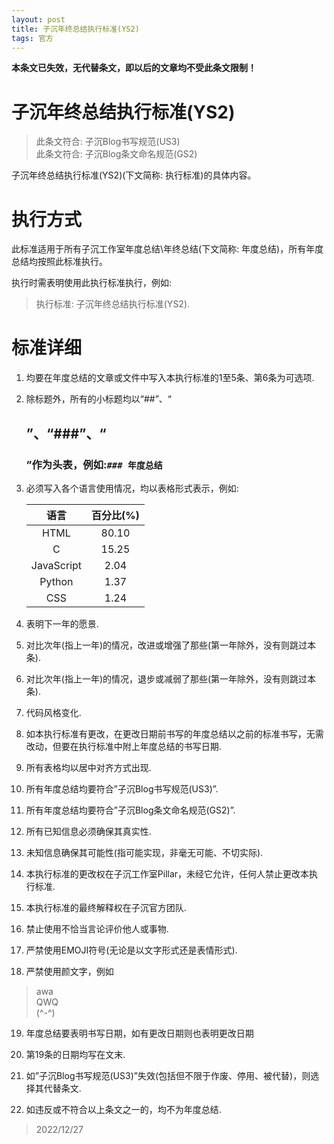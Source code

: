 ```yaml
---
layout: post
title: 子沉年终总结执行标准(YS2)
tags: 官方
---
```


**本条文已失效，无代替条文，即以后的文章均不受此条文限制！**

# 子沉年终总结执行标准(YS2)

> 此条文符合: 子沉Blog书写规范(US3)<br>此条文符合: 子沉Blog条文命名规范(GS2)

子沉年终总结执行标准(YS2)(下文简称: 执行标准)的具体内容。

# 执行方式

此标准适用于所有子沉工作室年度总结\年终总结(下文简称: 年度总结)，所有年度总结均按照此标准执行。

执行时需表明使用此执行标准执行，例如:

> 执行标准: 子沉年终总结执行标准(YS2).

# 标准详细

1. 均要在年度总结的文章或文件中写入本执行标准的1至5条、第6条为可选项.
2. 除标题外，所有的小标题均以“##”、“<h2>”、“###”、“<h3>”作为头表，例如:`### 年度总结`

3. 必须写入各个语言使用情况，均以表格形式表示，例如:

    |语言 |	百分比(%)|
    |:----:|:----:|
    |HTML |	80.10|
    |C 	|15.25|
    |JavaScript |	2.04|
    |Python 	|1.37|
    |CSS |	1.24|

4. 表明下一年的愿景.

5. 对比次年(指上一年)的情况，改进或增强了那些(第一年除外，没有则跳过本条).

6. 对比次年(指上一年)的情况，退步或减弱了那些(第一年除外，没有则跳过本条).

7. 代码风格变化.

8. 如本执行标准有更改，在更改日期前书写的年度总结以之前的标准书写，无需改动，但要在执行标准中附上年度总结的书写日期.

9. 所有表格均以居中对齐方式出现.

10. 所有年度总结均要符合”子沉Blog书写规范(US3)”.

11. 所有年度总结均要符合”子沉Blog条文命名规范(GS2)”.

12. 所有已知信息必须确保其真实性.

13. 未知信息确保其可能性(指可能实现，非毫无可能、不切实际).

14. 本执行标准的更改权在子沉工作室Pillar，未经它允许，任何人禁止更改本执行标准.

15. 本执行标准的最终解释权在子沉官方团队.

16. 禁止使用不恰当言论评价他人或事物.

17. 严禁使用EMOJI符号(无论是以文字形式还是表情形式).

18. 严禁使用颜文字，例如

> awa<br>
> QWQ<br>
> (^-^)

19. 年度总结要表明书写日期，如有更改日期则也表明更改日期

20. 第19条的日期均写在文末.

21. 如”子沉Blog书写规范(US3)”失效(包括但不限于作废、停用、被代替)，则选择其代替条文.

22. 如违反或不符合以上条文之一的，均不为年度总结.

> 2022/12/27
